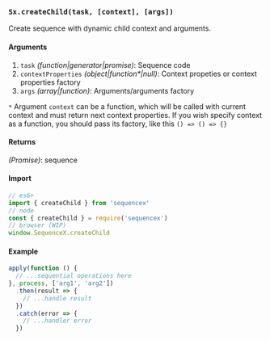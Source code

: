 ### `Sx.createChild(task, [context], [args])`

Create sequence with dynamic child context and arguments.

#### Arguments
1. `task` _(function|generator|promise)_: Sequence code
2. `contextProperties` _(object|function*|null)_: Context propeties or context properties factory
3. `args` _(array|function)_: Arguments/arguments factory

`*` Argument `context` can be a function, which will be called with current context and must return next context properties. If you wish specify context as a function, you should pass its factory, like this `() => () => {}`

#### Returns
*(Promise)*: sequence

#### Import

```js
// es6+
import { createChild } from 'sequencex'
// node
const { createChild } = require('sequencex')
// browser (WIP)
window.SequenceX.createChild
```

#### Example
```js
apply(function () {
  // ...sequential operations here
}, process, ['arg1', 'arg2'])
  .then(result => {
    // ...handle result
  })
  .catch(error => {
    // ...handler error
  })
```
